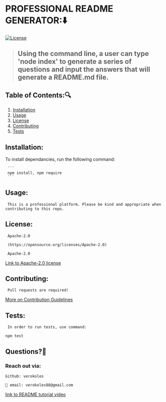 # PROFESSIONAL README GENERATOR::arrow_down: 
  [![License](https://img.shields.io/badge/License-Apache_2.0-blue.svg)](https://opensource.org/licenses/Apache-2.0)
 
  
  > ## Using the command line, a user can type 'node index' to generate a series of questions and input the answers that will generate a README.md file.



   ## Table of Contents::mag:
   1. [ Installation ](#installation)
   2. [ Usage ](#usage)
   3. [ License ](#license)
   4. [ Contributing ](#contributing)
   5. [ Tests ](#tests)

   ## Installation:

   To install dependancies, run the following command:

     ```
     npm install, npm require
     ```

   ## Usage:

     This is a professional platform. Please be kind and appropriate when contributing to this repo.


   ## License: 

     Apache-2.0 

     (https://opensource.org/licenses/Apache-2.0)

     Apache-2.0

  [Link to Apache-2.0 license](https://opensource.org/licenses/Apache-2.0)


  

   ## Contributing:

     Pull requests are required!

  [More on Contribution Guidelines](https://github.com/verokoles/readme-generator/blob/3220778d2f594c3353146c586712b23435a1ebd6/contributing.md)
  
   ## Tests:

     In order to run tests, use command:

   ```
   npm test
   ```

   ## Questions?:raising_hand:
   

  ### Reach out via:

    Github: verokoles
    
    📧 email: verokoles88@gmail.com



  [link to README tutorial video]()

